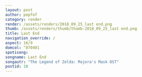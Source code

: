 ```yaml
---
layout: post
author: pepfof
category: render
render: /assets/renders/2018_09_25_last end.png
thumb: /assets/renders/thumb/thumb-2018_09_25_last end.png
title: Last End
navigation_override: /
aspect: 16/9
domcol: ^070401
spotisong: 
songname: Last End
songautr: "The Legend of Zelda: Majora's Mask OST"
postid: 18
---
```


<!--USER BEGIN 1-->

<!--USER END 1-->

<!--more-->
<!--USER BEGIN 2-->

<!--USER END 2-->

